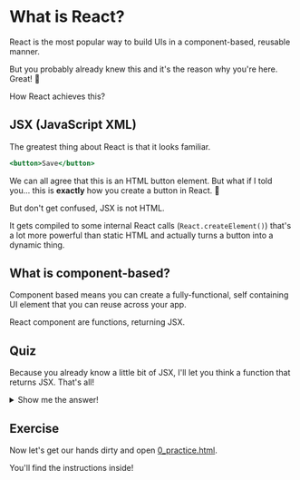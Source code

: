 # What is React?

React is the most popular way to build UIs in a component-based, reusable manner.

But you probably already knew this and it's the reason why you're here. Great! 🙌

How React achieves this?

## JSX (JavaScript XML)

The greatest thing about React is that it looks familiar.

```jsx
<button>Save</button>
```

We can all agree that this is an HTML button element. But what if I told you... this is **exactly** how you create a button in React. 🤯

But don't get confused, JSX is not HTML.

It gets compiled to some internal React calls (`React.createElement()`) that's a lot more powerful than static HTML and actually turns a button into a dynamic thing.

## What is component-based?

Component based means you can create a fully-functional, self containing UI element that you can reuse across your app.

React component are functions, returning JSX.

## Quiz

Because you already know a little bit of JSX, I'll let you think a function that returns JSX. That's all!

<details>

  ```jsx
  function SaveButton () {
    return <button>Save</button>
  }
  ```

  or any other way on which you can write this, until it returns the `<button>` syntax

  <summary>Show me the answer!</summary>
</details>


## Exercise

Now let's get our hands dirty and open [0_practice.html](0_practice.html).

You'll find the instructions inside!